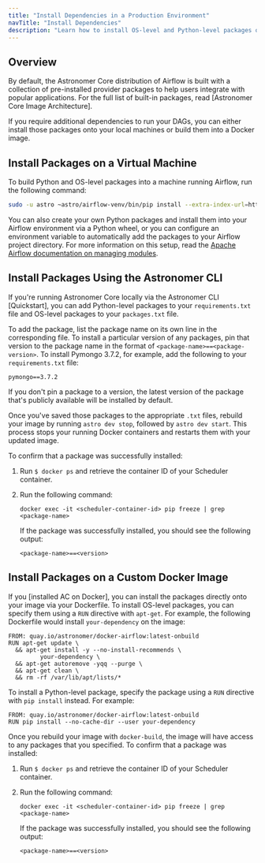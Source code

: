 ```yaml
---
title: "Install Dependencies in a Production Environment"
navTitle: "Install Dependencies"
description: "Learn how to install OS-level and Python-level packages on Airflow."
---
```


## Overview

By default, the Astronomer Core distribution of Airflow is built with a collection of pre-installed provider packages to help users integrate with popular applications. For the full list of built-in packages, read [Astronomer Core Image Architecture].

If you require additional dependencies to run your DAGs, you can either install those packages onto your local machines or build them into a Docker image.

## Install Packages on a Virtual Machine

To build Python and OS-level packages into a machine running Airflow, run the following command:

```sh
sudo -u astro ~astro/airflow-venv/bin/pip install --extra-index-url=https://pip.astronomer.io/simple/ 'astronomer-core[<your-dependency>]==<airflow-version>.*'
```

You can also create your own Python packages and install them into your Airflow environment via a Python wheel, or you can configure an environment variable to automatically add the packages to your Airflow project directory. For more information on this setup, read the [Apache Airflow documentation on managing modules](http://apache-airflow-docs.s3-website.eu-central-1.amazonaws.com/docs/apache-airflow/latest/modules_management.html).

## Install Packages Using the Astronomer CLI

If you're running Astronomer Core locally via the Astronomer CLI [Quickstart], you can add Python-level packages to your `requirements.txt` file and OS-level packages to your `packages.txt` file.

To add the package, list the package name on its own line in the corresponding file. To install a particular version of any packages, pin that version to the package name in the format of `<package-name>==<package-version>`. To install Pymongo 3.7.2, for example, add the following to your `requirements.txt` file:

```
pymongo==3.7.2
```

If you don't pin a package to a version, the latest version of the package that's publicly available will be installed by default.

Once you've saved those packages to the appropriate `.txt` files, rebuild your image by running `astro dev stop`, followed by `astro dev start`. This process stops your running Docker containers and restarts them with your updated image.

To confirm that a package was successfully installed:

1. Run `$ docker ps` and retrieve the container ID of your Scheduler container.
2. Run the following command:

    ```
    docker exec -it <scheduler-container-id> pip freeze | grep <package-name>
    ```

    If the package was successfully installed, you should see the following output:

    ```
    <package-name>==<version>
    ```

## Install Packages on a Custom Docker Image

If you [installed AC on Docker], you can install the packages directly onto your image via your Dockerfile. To install OS-level packages, you can specify them using a `RUN` directive with `apt-get`. For example, the following Dockerfile would install `your-dependency` on the image:

```
FROM: quay.io/astronomer/docker-airflow:latest-onbuild
RUN apt-get update \
  && apt-get install -y --no-install-recommends \
         your-dependency \
  && apt-get autoremove -yqq --purge \
  && apt-get clean \
  && rm -rf /var/lib/apt/lists/*
```

To install a Python-level package, specify the package using a `RUN` directive with `pip install` instead. For example:

```
FROM: quay.io/astronomer/docker-airflow:latest-onbuild
RUN pip install --no-cache-dir --user your-dependency
```

Once you rebuild your image with `docker-build`, the image will have access to any packages that you specified. To confirm that a package was installed:

1. Run `$ docker ps` and retrieve the container ID of your Scheduler container.
2. Run the following command:

    ```
    docker exec -it <scheduler-container-id> pip freeze | grep <package-name>
    ```

    If the package was successfully installed, you should see the following output:

    ```
    <package-name>==<version>
    ```
